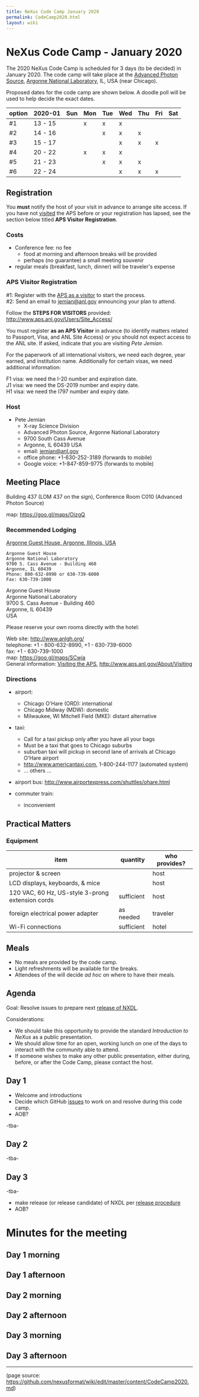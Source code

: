 ```yaml
---
title: NeXus Code Camp January 2020
permalink: CodeCamp2020.html
layout: wiki
---
```


NeXus Code Camp - January 2020
==============================

The 2020 NeXus Code Camp is scheduled for 3 days (to be decided) in January 2020. 
The code camp will take place at the [Advanced Photon Source](https://www.aps.anl.gov), 
[Argonne National Laboratory](https://www.anl.gov), IL, USA (near Chicago).  

Proposed dates for the code camp are shown below.
A doodle poll will be used to help decide the exact dates.

| option | 2020-01 | Sun | Mon | Tue | Wed | Thu | Fri | Sat |
| --- | --- | --- | --- | --- | --- | --- | --- | --- |
| #1 | 13 - 15 | | x | x | x | | | |
| #2 | 14 - 16 | | | x | x | x | | |
| #3 | 15 - 17 | | | | x | x | x | |
| #4 | 20 - 22 | | x | x | x | | | |
| #5 | 21 - 23 | | | x | x | x | | |
| #6 | 22 - 24 | | | | x | x | x | |

Registration
------------

You **must** notify the host of your visit in advance to arrange site access. 
If you have not [visited](http://www.aps.anl.gov/About/Visiting) 
the APS before or your registration has lapsed,
see the section below titled **APS Visitor Registration**.

### Costs

-   Conference fee: no fee
    -   food at morning and afternoon breaks will be provided
    -   perhaps (no guarantee) a small meeting souvenir
-   regular meals (breakfast, lunch, dinner) will be traveler's expense

### APS Visitor Registration

#1: Register with the [APS as a visitor](<http://www.aps.anl.gov/Users/Site_Access/>) to start the process.  
#2: Send an email to jemian@anl.gov announcing your plan to attend.  

Follow the <b>STEPS FOR VISITORS</b> provided:
<http://www.aps.anl.gov/Users/Site_Access/>

You must register <b>as an APS Visitor</b> in advance (to identify
matters related to Passport, Visa, and ANL Site Access) or you should
not expect access to the ANL site. If asked, indicate that you are
visiting *Pete Jemian*.

For the paperwork of all international visitors, we need each degree,
year earned, and institution name. Additionally for certain visas, we
need additional information:

F1 visa: we need the I-20 number and expiration date.  
J1 visa: we need the DS-2019 number and expiry date.  
H1 visa: we need the I797 number and expiry date.  

### Host

-   Pete Jemian
    -   X-ray Science Division
    -   Advanced Photon Source, Argonne National Laboratory
    -   9700 South Cass Avenue
    -   Argonne, IL 60439  USA
    -   email: jemian@anl.gov
    -   office phone: +1-630-252-3189 (forwards to mobile)
    -   Google voice: +1-847-859-9775 (forwards to mobile)


Meeting Place
-------------

Building 437 (LOM 437 on the sign), Conference Room C010 (Advanced Photon Source)

map: https://goo.gl/maps/OizgQ


### Recommended Lodging

[Argonne Guest House, Argonne, Illinois, USA](https://www.anlgh.org/)

    Argonne Guest House
    Argonne National Laboratory
    9700 S. Cass Avenue - Building 460
    Argonne, IL 60439
    Phone: 800-632-8990 or 630-739-6000
    Fax: 630-739-1000

Argonne Guest House  
Argonne National Laboratory  
9700 S. Cass Avenue - Building 460  
Argonne, IL 60439  
USA

Please reserve your own rooms directly with the hotel:

Web site: <http://www.anlgh.org/>  
telephone: +1 - 800-632-8990, +1 - 630-739-6000  
fax: +1 - 630-739-1000  
map: <https://goo.gl/maps/SCwja>  
General information: [Visiting the APS](http://www.aps.anl.gov/About/Visiting/), <http://www.aps.anl.gov/About/Visiting>  

### Directions

-   airport:
    -   Chicago O'Hare (ORD): international
    -   Chicago Midway (MDW): domestic
    -   Milwaukee, WI Mitchell Field (MKE): distant alternative

-   taxi:
    -   Call for a taxi pickup only after you have all your bags
    -   Must be a taxi that goes to Chicago suburbs
    -   suburban taxi will pickup in second lane of arrivals at Chicago
        O'Hare airport
    -   <http://www.americantaxi.com>, 1-800-244-1177 (automated system)
    -   ... others ...
-   airport bus: <http://www.airportexpress.com/shuttles/ohare.html>
-   commuter train:
    -   inconvenient

Practical Matters
-----------------

### Equipment

| item                                             | quantity   | who provides? |
|--------------------------------------------------|------------|---------------|
| projector & screen                               |            | host          |
| LCD displays, keyboards, & mice                  |            | host          |
| 120 VAC, 60 Hz, US-style 3-prong extension cords | sufficient | host          |
| foreign electrical power adapter                 | as needed  | traveler      |
| Wi-Fi connections                                | sufficient | hotel         |

Meals
------

- No meals are provided by the code camp.
- Light refreshments will be available for the breaks.
- Attendees of the will decide *ad hoc* on where to have their meals.

Agenda
------

Goal:  Resolve issues to prepare next [release of NXDL](https://github.com/nexusformat/definitions/milestone/8).

Considerations:

* We should take this opportunity to provide the standard *Introduction to NeXus* as a public presentation.
* We should allow time for an open, working lunch on one of the days to interact with the community able to attend.
* If someone wishes to make any other public presentation, either during, before, or after the Code Camp, please contact the host.

## Day 1

- Welcome and introductions
- Decide which GitHub [issues](https://github.com/nexusformat/definitions/issues)
  to work on and resolve during this code camp.
- AOB?

-tba-

## Day 2

-tba-


## Day 3

-tba-

- make release (or release candidate) of NXDL per [release procedure](https://github.com/nexusformat/definitions/wiki/Release-Procedure)
- AOB?


Minutes for the meeting
=======================

## Day 1 morning

## Day 1 afternoon

## Day 2 morning

## Day 2 afternoon

## Day 3 morning

## Day 3 afternoon

-----------------------

(page source: https://github.com/nexusformat/wiki/edit/master/content/CodeCamp2020.md)

